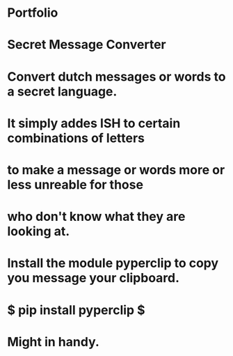 # Portfolio
#
# Secret Message Converter
#
# Convert dutch messages or words to a secret language.
# It simply addes ISH to certain combinations of letters
# to make a message or words more or less unreable for those
# who don't know what they are looking at.
#
# Install the module pyperclip to copy you message your clipboard.
#
#  $ pip install pyperclip $
#
# Might in handy. 
